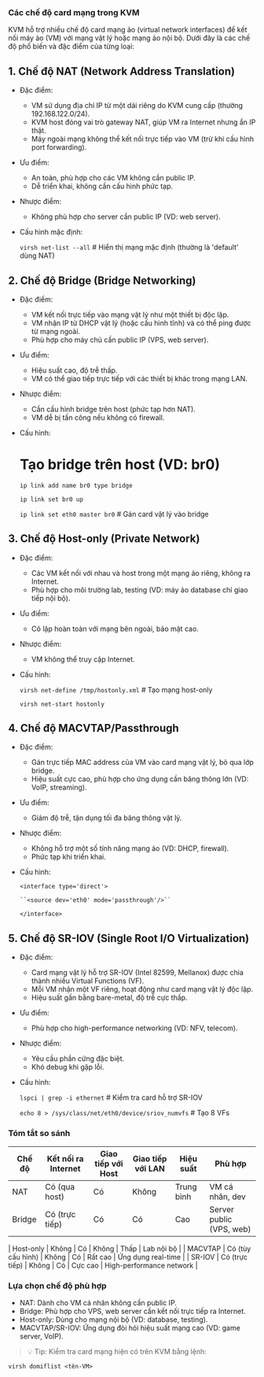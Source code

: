 ### Các chế độ card mạng trong KVM 
 
KVM hỗ trợ nhiều chế độ card mạng ảo (virtual network interfaces) để kết nối máy ảo (VM) với mạng vật lý hoặc mạng ảo nội bộ. Dưới đây là các chế độ phổ biến và đặc điểm của từng loại:  


## 1. Chế độ NAT (Network Address Translation) 
 
- Đặc điểm:  
  - VM sử dụng địa chỉ IP từ một dải riêng do KVM cung cấp (thường 192.168.122.0/24).  
  - KVM host đóng vai trò gateway NAT, giúp VM ra Internet nhưng ẩn IP thật.  
  - Máy ngoài mạng không thể kết nối trực tiếp vào VM (trừ khi cấu hình port forwarding).  
- Ưu điểm:  
  - An toàn, phù hợp cho các VM không cần public IP.  
  - Dễ triển khai, không cần cấu hình phức tạp.  
- Nhược điểm:  
  - Không phù hợp cho server cần public IP (VD: web server).  
- Cấu hình mặc định: 
 

    ``virsh net-list --all``  # Hiển thị mạng mặc định (thường là 'default' dùng NAT)
  


## 2. Chế độ Bridge (Bridge Networking)  

- Đặc điểm:  
  - VM kết nối trực tiếp vào mạng vật lý như một thiết bị độc lập.  
  - VM nhận IP từ DHCP vật lý (hoặc cấu hình tĩnh) và có thể ping được từ mạng ngoài.  
  - Phù hợp cho máy chủ cần public IP (VPS, web server).  
- Ưu điểm:  
  - Hiệu suất cao, độ trễ thấp.  
  - VM có thể giao tiếp trực tiếp với các thiết bị khác trong mạng LAN.  
- Nhược điểm:  
  - Cần cấu hình bridge trên host (phức tạp hơn NAT).  
  - VM dễ bị tấn công nếu không có firewall.  
- Cấu hình:  
 
  # Tạo bridge trên host (VD: br0)
    ``ip link add name br0 type bridge``

    ``ip link set br0 up``

    ``ip link set eth0 master br0``  # Gán card vật lý vào bridge
  
## 3. Chế độ Host-only (Private Network)  

- Đặc điểm:  
  - Các VM kết nối với nhau và host trong một mạng ảo riêng, không ra Internet.  
  - Phù hợp cho môi trường lab, testing (VD: máy ảo database chỉ giao tiếp nội bộ).  
- Ưu điểm:  
  - Cô lập hoàn toàn với mạng bên ngoài, bảo mật cao.  
- Nhược điểm:  
  - VM không thể truy cập Internet.  
- Cấu hình:  
 
    ``virsh net-define /tmp/hostonly.xml``  # Tạo mạng host-only

    ``virsh net-start hostonly``
  
## 4. Chế độ MACVTAP/Passthrough  

- Đặc điểm:  
  - Gán trực tiếp MAC address của VM vào card mạng vật lý, bỏ qua lớp bridge.  
  - Hiệu suất cực cao, phù hợp cho ứng dụng cần băng thông lớn (VD: VoIP, streaming).  
- Ưu điểm:  
  - Giảm độ trễ, tận dụng tối đa băng thông vật lý.  
- Nhược điểm:  
  - Không hỗ trợ một số tính năng mạng ảo (VD: DHCP, firewall).  
  - Phức tạp khi triển khai.  
- Cấu hình:  
 
    ``<interface type='direct'>``

      ``<source dev='eth0' mode='passthrough'/>``

    ``</interface>``
  


## 5. Chế độ SR-IOV (Single Root I/O Virtualization)  

- Đặc điểm:  
  - Card mạng vật lý hỗ trợ SR-IOV (Intel 82599, Mellanox) được chia thành nhiều Virtual Functions (VF).  
  - Mỗi VM nhận một VF riêng, hoạt động như card mạng vật lý độc lập.  
  - Hiệu suất gần bằng bare-metal, độ trễ cực thấp.  
- Ưu điểm:  
  - Phù hợp cho high-performance networking (VD: NFV, telecom).  
- Nhược điểm:  
  - Yêu cầu phần cứng đặc biệt.  
  - Khó debug khi gặp lỗi.  
- Cấu hình:  
 
    ``lspci | grep -i ethernet``  # Kiểm tra card hỗ trợ SR-IOV

    ``echo 8 > /sys/class/net/eth0/device/sriov_numvfs``  # Tạo 8 VFs
  


### Tóm tắt so sánh  

| Chế độ       | Kết nối ra Internet | Giao tiếp với Host | Giao tiếp với LAN | Hiệu suất | Phù hợp                |
|------------------|-----------------------|-----------------------|----------------------|--------------|---------------------------|
| NAT         | Có (qua host)         | Có                    | Không                | Trung bình   | VM cá nhân, dev           |
| Bridge      | Có (trực tiếp)        | Có                    | Có                   | Cao          | Server public (VPS, web)  |

| Host-only   | Không                 | Có                    | Không                | Thấp         | Lab nội bộ                |
| MACVTAP     | Có (tùy cấu hình)     | Không                 | Có                   | Rất cao      | Ứng dụng real-time        |
| SR-IOV      | Có (trực tiếp)        | Không                 | Có                   | Cực cao      | High-performance network  |

### Lựa chọn chế độ phù hợp  

- NAT: Dành cho VM cá nhân không cần public IP.  
- Bridge: Phù hợp cho VPS, web server cần kết nối trực tiếp ra Internet.  
- Host-only: Dùng cho mạng nội bộ (VD: database, testing).  
- MACVTAP/SR-IOV: Ứng dụng đòi hỏi hiệu suất mạng cao (VD: game server, VoIP).  

> 💡 Tip: Kiểm tra card mạng hiện có trên KVM bằng lệnh:  

    virsh domiflist <tên-VM>

